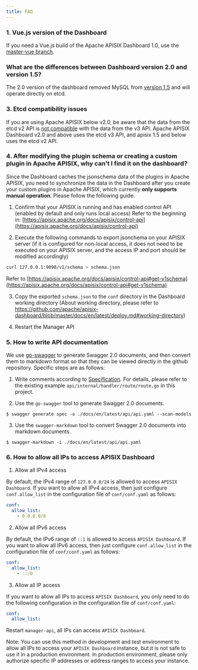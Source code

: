 ```yaml
---
title: FAQ
---
```


<!--
#
# Licensed to the Apache Software Foundation (ASF) under one or more
# contributor license agreements.  See the NOTICE file distributed with
# this work for additional information regarding copyright ownership.
# The ASF licenses this file to You under the Apache License, Version 2.0
# (the "License"); you may not use this file except in compliance with
# the License.  You may obtain a copy of the License at
#
#     http://www.apache.org/licenses/LICENSE-2.0
#
# Unless required by applicable law or agreed to in writing, software
# distributed under the License is distributed on an "AS IS" BASIS,
# WITHOUT WARRANTIES OR CONDITIONS OF ANY KIND, either express or implied.
# See the License for the specific language governing permissions and
# limitations under the License.
#
-->

### 1. Vue.js version of the Dashboard

If you need a Vue.js build of the Apache APISIX Dashboard 1.0, use the [master-vue branch](https://github.com/apache/apisix-dashboard/tree/master-vue).

### What are the differences between Dashboard version 2.0 and version 1.5?

The 2.0 version of the dashboard removed MySQL from [version 1.5](https://github.com/apache/apisix-dashboard/tree/backup-1.5-latest) and will operate directly on etcd.

### 3. Etcd compatibility issues

If you are using Apache APISIX below v2.0, be aware that the data from the etcd v2 API is [not compatible](https://etcd.io/docs/v3.4.0/op-guide/v2-migration/) with the data from the v3 API. Apache APISIX Dashboard v2.0 and above uses the etcd v3 API, and apisix 1.5 and below uses the etcd v2 API.

### 4. After modifying the plugin schema or creating a custom plugin in Apache APISIX, why can't I find it on the dashboard?

Since the Dashboard caches the jsonschema data of the plugins in Apache APISIX, you need to synchronize the data in the Dashboard after you create your custom plugins in Apache APISIX, which currently **only supports manual operation**. Please follow the following guide.

1. Confirm that your APISIX is running and has enabled control API (enabled by default and only runs local access)
   Refer to the beginning in:
   [https://apisix.apache.org/docs/apisix/control-api](https://apisix.apache.org/docs/apisix/control-api)

2. Execute the following commands to export jsonchema on your APISIX server (if it is configured for non-local access, it does not need to be executed on your APISIX server, and the access IP and port should be modified accordingly)

```sh
curl 127.0.0.1:9090/v1/schema > schema.json
```

Refer to [https://apisix.apache.org/docs/apisix/control-api#get-v1schema](https://apisix.apache.org/docs/apisix/control-api#get-v1schema)

3. Copy the exported `schema.json` to the `conf` directory in the Dashboard working directory (About working directory, please refer to https://github.com/apache/apisix-dashboard/blob/master/docs/en/latest/deploy.md#working-directory)

4. Restart the Manager API

### 5. How to write API documentation

We use [go-swagger](https://github.com/go-swagger/go-swagger) to generate Swagger 2.0 documents, and then convert them to markdown format so that they can be viewed directly in the github repository. Specific steps are as follows:

1. Write comments according to [Specification](https://goswagger.io/use/spec.html). For details, please refer to the existing example `api/internal/handler/route/route.go` in this project.

2. Use the `go-swagger` tool to generate Swagger 2.0 documents.

```shell
$ swagger generate spec -o ./docs/en/latest/api/api.yaml --scan-models
```

3. Use the `swagger-markdown` tool to convert Swagger 2.0 documents into markdown documents.

```shell
$ swagger-markdown -i ./docs/en/latest/api/api.yaml
```

### 6. How to allow all IPs to access APISIX Dashboard

1. Allow all IPv4 access

By default, the IPv4 range of `127.0.0.0/24` is allowed to access `APISIX Dashboard`. If you want to allow all IPv4 access, then just configure `conf.allow_list` in the configuration file of `conf/conf.yaml` as follows:

```yaml
conf:
  allow_list:
    - 0.0.0.0/0
```

2. Allow all IPv6 access

By default, the IPv6 range of `::1` is allowed to access `APISIX Dashboard`. If you want to allow all IPv6 access, then just configure `conf.allow_list` in the configuration file of `conf/conf.yaml` as follows:

```yaml
conf:
  allow_list:
    - ::/0
```

3. Allow all IP access

If you want to allow all IPs to access `APISIX Dashboard`, you only need to do the following configuration in the configuration file of `conf/conf.yaml`:

```yaml
conf:
  allow_list:
```

Restart `manager-api`, all IPs can access `APISIX Dashboard`.

Note: You can use this method in development and test environment to allow all IPs to access your `APISIX Dashboard` instance, but it is not safe to use it in a production environment. In production environment, please only authorize specific IP addresses or address ranges to access your instance.
